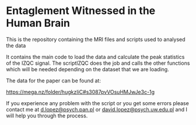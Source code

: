 # Entaglement Witnessed in the Human Brain
This is the repository containing the MRI files and scripts used to analysed the data


It contains the main code to load the data and calculate the peak statistics of the IZQC signal. The scriptIZQC does the job and calls the other functions which will be needed depending on the dataset that we are loading. 

The data for the paper can be found at:

https://mega.nz/folder/hugkzIiC#s3087pvVOsuHMJwJe3c-1g

If you experience any problem with the script or you get some errors please contact me at d.lopez@psych.pan.pl or david.lopez@psych.uw.edu.pl and I will help you through the process.

